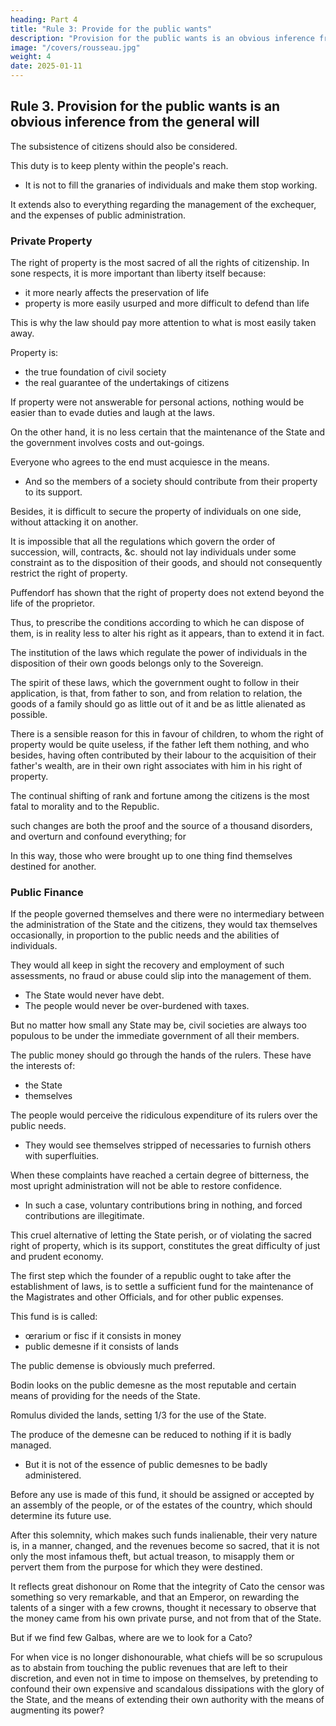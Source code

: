 ```yaml
---
heading: Part 4
title: "Rule 3: Provide for the public wants"
description: "Provision for the public wants is an obvious inference from the general will"
image: "/covers/rousseau.jpg"
weight: 4
date: 2025-01-11
---
```



## Rule 3. Provision for the public wants is an obvious inference from the general will

<!-- It is not enough to have citizens and to protect them, it is also necessary to consider their -->

The subsistence of citizens should also be considered.

This duty is to keep plenty within the people's reach. 
- It is not to fill the granaries of individuals and make them stop working. 

 <!-- so that labour is never useless for its acquisition. -->

It extends also to everything regarding the management of the exchequer, and the expenses of public administration. 

<!-- Having thus treated of general economy with reference to the government of persons, we must now consider it with reference to the administration of property.

This part presents no fewer difficulties to solve, and contradictions to remove, than the preceding. It is certain that  -->

### Private Property

The right of property is the most sacred of all the rights of citizenship. In sone respects, it is more important than liberty itself because:
- it more nearly affects the preservation of life
- property is more easily usurped and more difficult to defend than life

This is why the law should pay more attention to what is most easily taken away.

Property is:
- the true foundation of civil society
- the real guarantee of the undertakings of citizens

If property were not answerable for personal actions, nothing would be easier than to evade duties and laugh at the laws. 

On the other hand, it is no less certain that the maintenance of the State and the government involves costs and out-goings.

Everyone who agrees to the end must acquiesce in the means.
- And so the members of a society should contribute from their property to its support.

Besides, it is difficult to secure the property of individuals on one side, without attacking it on another.

It is impossible that all the regulations which govern the order of succession, will, contracts, &c. should not lay individuals under some constraint as to the disposition of their goods, and should not consequently restrict the right of property.

<!-- But besides what I have said above of the agreement between the authority of law and the liberty of the citizen, there remains to be made, with respect to the disposition of goods, an important observation which removes many difficulties.  -->

Puffendorf has shown that the right of property does not extend beyond the life of the proprietor.

Thus, to prescribe the conditions according to which he can dispose of them, is in reality less to alter his right as it appears, than to extend it in fact.

The institution of the laws which regulate the power of individuals in the disposition of their own goods belongs only to the Sovereign.

The spirit of these laws, which the government ought to follow in their application, is that, from father to son, and from relation to relation, the goods of a family should go as little out of it and be as little alienated as possible. 

There is a sensible reason for this in favour of children, to whom the right of property would be quite useless, if the father left them nothing, and who besides, having often contributed by their labour to the acquisition of their father's wealth, are in their own right associates with him in his right of property. 

<!-- But another reason, more distant, though not less important, is that nothing is   -->

The continual shifting of rank and fortune among the citizens is the most fatal to morality and to the Republic.


 such changes are both the proof and the source of a thousand disorders, and overturn and confound everything; for 

In this way, those who were brought up to one thing find themselves destined for another.

<!-- and neither those who rise nor those who fall are able to assume the rules of conduct, or to possess themselves of the qualifications requisite for their new condition, still less to discharge the duties it entails. I proceed to the object of . -->


### Public Finance

If the people governed themselves and there were no intermediary between the administration of the State and the citizens, they would tax themselves occasionally, in proportion to the public needs and the abilities of individuals.

They would all keep in sight the recovery and employment of such assessments, no fraud or abuse could slip into the management of them.

- The State would never have debt.
- The people would never be over-burdened with taxes.

<!-- ; or at least the knowledge of how the money would be used would be a consolation For the severity of the tax. But things cannot be carried an in this manner:  -->

But no matter how small any State may be, civil societies are always too populous to be under the immediate government of all their members. 

The public money should go through the hands of the rulers. These have the interests of:
- the State
- themselves 

<!-- ir own individual interests, which are not the last to be listened to. -->

The people would perceive the ridiculous expenditure of its rulers over the public needs.
- They would see themselves stripped of necessaries to furnish others with superfluities.

When these complaints have reached a certain degree of bitterness, the most upright administration will not be able to restore confidence. 
- In such a case, voluntary contributions bring in nothing, and forced contributions are illegitimate. 

This cruel alternative of letting the State perish, or of violating the sacred right of property, which is its support, constitutes the great difficulty of just and prudent economy.

The first step which the founder of a republic ought to take after the establishment of laws, is to settle a sufficient fund for the maintenance of the Magistrates and other Officials, and for other public expenses. 

This fund is is called:
- œrarium or fisc if it consists in money
- public demesne if it consists of lands

The public demense is obviously much preferred. 

Bodin looks on the public demesne as the most reputable and certain means of providing for the needs of the State.

Romulus divided the lands, setting 1/3 for the use of the State. 

The produce of the demesne can be reduced to nothing if it is badly managed.
- But it is not of the essence of public demesnes to be badly administered.

Before any use is made of this fund, it should be assigned or accepted by an assembly of the people, or of the estates of the country, which should determine its future use. 

After this solemnity, which makes such funds inalienable, their very nature is, in a manner, changed, and the revenues become so sacred, that it is not only the most infamous theft, but actual treason, to misapply them or pervert them from the purpose for which they were destined.

It reflects great dishonour on Rome that the integrity of Cato the censor was something so very remarkable, and that an Emperor, on rewarding the talents of a singer with a few crowns, thought it necessary to observe that the money came from his own private purse, and not from that of the State. 

But if we find few Galbas, where are we to look for a Cato? 

For when vice is no longer dishonourable, what chiefs will be so scrupulous as to abstain from touching the public revenues that are left to their discretion, and even not in time to impose on themselves, by pretending to confound their own expensive and scandalous dissipations with the glory of the State, and the means of extending their own authority with the means of augmenting its power? 
